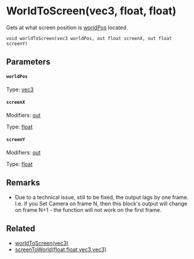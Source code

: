 

# WorldToScreen(vec3, float, float)

Gets at what screen position is [worldPos](#worldPos) located.

```
void worldToScreen(vec3 worldPos, out float screenX, out float screenY)
```

## Parameters

#### `worldPos`
Type: [vec3](/MdDocs/Types/Vec3.md)

#### `screenX`
Modifiers: [out](/MdDocs/Modifiers/Out.md)

Type: [float](/MdDocs/Types/Float.md)

#### `screenY`
Modifiers: [out](/MdDocs/Modifiers/Out.md)

Type: [float](/MdDocs/Types/Float.md)

## Remarks

 - Due to a technical issue, still to be fixed, the output lags by one frame. I.e. if you Set Camera on frame N, then this block's output will change on frame N+1 - the function will not work on the first frame.

## Related

 - [worldToScreen(vec3)](/MdDocs/Functions/WorldToScreen.vec3.md)
 - [screenToWorld(float,float,vec3,vec3)](/MdDocs/Functions/ScreenToWorld.float.float.vec3.vec3.md)



